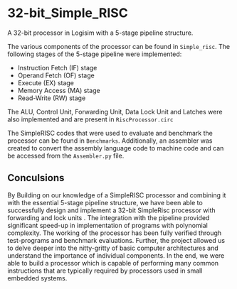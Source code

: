 # 32-bit_Simple_RISC
A 32-bit processor in Logisim with a 5-stage pipeline structure.

The various components of the processor can be found in `Simple_risc`. The following stages of the 5-stage pipeline were implemented:
- Instruction Fetch (IF) stage
- Operand Fetch (OF) stage 
- Execute (EX) stage
- Memory Access (MA) stage 
- Read-Write (RW) stage

The ALU, Control Unit, Forwarding Unit, Data Lock Unit and Latches were also implemented and are present in `RiscProcessor.circ`


The SimpleRISC codes that were used to evaluate and benchmark the processor can be found in `Benchmarks`. Additionally, an assembler was created to convert the assembly language code to machine code and can be accessed from the `Assembler.py` file.            

## Conculsions
By Building on our knowledge of a SimpleRISC processor and combining it with the essential 5-stage pipeline structure, we have been able to successfully design and implement a 32-bit SimpleRisc processor with  forwarding and lock units . The integration with the pipeline provided significant speed-up in implementation of programs with polynomial complexity. The working of the processor has been fully verified through test-programs and benchmark evaluations. Further, the project allowed us to delve deeper into the nitty-gritty of basic computer architectures and understand the importance of individual components. In the end, we were able to build a processor which is capable of performing many common instructions that are typically required by processors used in small embedded systems.
